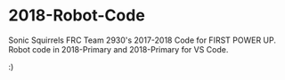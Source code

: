 # 2018-Robot-Code

Sonic Squirrels FRC Team 2930's 2017-2018 Code for FIRST POWER UP. Robot code in 2018-Primary and 2018-Primary for VS Code.

:)

